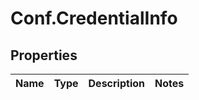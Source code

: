 # Conf.CredentialInfo

## Properties
Name | Type | Description | Notes
------------ | ------------- | ------------- | -------------


